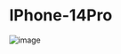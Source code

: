 # IPhone-14Pro
![image](https://github.com/RevHeadGuy/IPhone-14Pro/assets/126312692/685da976-3e24-47d4-bf94-4f4ef68e5cb0)
